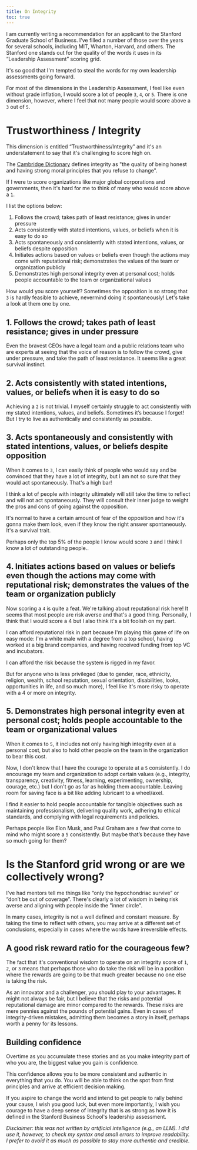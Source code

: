 ```yaml
---
title: On Integrity
toc: true
---
```


I am currently writing a recommendation for an applicant to the Stanford Graduate School of Business. I’ve filled a number of those over the years for several schools, including MIT, Wharton, Harvard, and others. The Stanford one stands out
for the quality of the words it uses in its “Leadership Assessment” scoring grid.

It's so good that I'm tempted to steal the words for my own leadership assessments going forward.

For most of the dimensions in the Leadership Assessment, I feel like even without grade inflation, I would score a lot of people `3`, `4`, or `5`. There is one dimension, however, where I feel that not many people would score above a `3` out of `5`.


# Trustworthiness / Integrity

This dimension is entitled “Trustworthiness/Integrity” and it's an understatement to say that it's challenging to score high on.

The [Cambridge Dictionary](https://dictionary.cambridge.org/dictionary/english/integrity) defines integrity as "the quality of being honest and having strong moral principles that you refuse to change".

If I were to score organizations like major global corporations and governments, then it's hard for me to think of many who would score above a `1`.

I list the options below:

1. Follows the crowd; takes path of least resistance; gives in under pressure
2. Acts consistently with stated intentions, values, or beliefs when it is easy to do so
3. Acts spontaneously and consistently with stated intentions, values, or beliefs despite opposition
4. Initiates actions based on values or beliefs even though the actions may come with reputational risk; demonstrates the values of the team or organization publicly
5. Demonstrates high personal integrity even at personal cost; holds people accountable to the team or organizational values


How would you score yourself? Sometimes the opposition is so strong that `3` is hardly feasible to achieve, nevermind doing it spontaneously! Let's take a look at them one by one.

## 1. Follows the crowd; takes path of least resistance; gives in under pressure

Even the bravest CEOs have a legal team and a public relations team who are experts at seeing that the voice of reason is to follow the crowd, give under pressure, and take the path of least resistance. It seems like a great survival instinct.

## 2. Acts consistently with stated intentions, values, or beliefs when it is easy to do so

Achieving a `2` is not trivial. I myself certainly struggle to act consistently with my stated intentions, values, and beliefs. Sometimes it’s because I forget! But I try to live as authentically and consistently as possible.

## 3. Acts spontaneously and consistently with stated intentions, values, or beliefs despite opposition

When it comes to `3`, I can easily think of people who would say and be convinced that they have a lot of integrity, but I am not so sure that they would act spontaneously. That's a high bar!

I think a lot of people with integrity ultimately will still take the time to reflect and will not act spontaneously. They will consult their inner judge to weight the pros and cons of going against the opposition.

It's normal to have a certain amount of fear of the opposition and how it's gonna make them look, even if they know the right answer spontaneously. It's a survival trait.

Perhaps only the top 5% of the people I know would score `3` and I think I know a lot of outstanding people..

## 4. Initiates actions based on values or beliefs even though the actions may come with reputational risk; demonstrates the values of the team or organization publicly

Now scoring a `4` is quite a feat. We're talking about reputational risk here! It seems that most people are risk averse and that's a good thing. Personally, I think that I would score a 4 but I also think it's a bit foolish on my part.

I can afford reputational risk in part because I'm playing this game of life on easy mode: I'm a white male with a degree from a top school, having worked at a big brand companies, and having received funding from top VC and incubators.

I can afford the risk because the system is rigged in my favor.

But for anyone who is less privileged (due to gender, race, ethnicity, religion, wealth, school reputation, sexual orientation, disabilities, looks, opportunities in life, and so much more), I feel like it's more risky to operate with a 4 or more on integrity.

## 5. Demonstrates high personal integrity even at personal cost; holds people accountable to the team or organizational values

When it comes to `5`, it includes not only having high integrity even at a personal cost, but also to hold other people on the team in the organization to bear this cost.

Now, I don't know that I have the courage to operate at a `5` consistently. I do encourage my team and organization to adopt certain values (e.g., integrity, transparency, creativity, fitness, learning, experimenting, ownership, courage, etc.) but I don't go as far as holding them accountable. Leaving room for saving face is a bit like adding lubricant to a wheel/axel.

I find it easier to hold people accountable for tangible objectives such as  maintaining professionalism, delivering quality work, adhering to ethical standards, and complying with legal requirements and policies.

 Perhaps people like Elon Musk, and Paul Graham are a few that come to mind who might score a `5` consistently. But maybe that’s because they have so much going for them?

# Is the Stanford grid wrong or are we collectively wrong?

I've had mentors tell me things like “only the hypochondriac survive” or “don’t be out of coverage”. There's clearly a lot of wisdom in being risk averse and aligning with people inside the "inner circle".

In many cases, integrity is not a well defined and constant measure. By taking the time to reflect with others, you may arrive at a different set of conclusions, especially in cases where the words have irreversible effects.

## A good risk reward ratio for the courageous few?

The fact that it's conventional wisdom to operate on an integrity score of `1`, `2`, or `3` means that perhaps those who do take the risk will be in a position where the rewards are going to be that much greater because no one else is taking the risk.

As an innovator and a challenger, you should play to your advantages. It might not always be fair, but I believe that the risks and potential reputational damage are minor compared to the rewards. These risks are mere pennies against the pounds of potential gains. Even in cases of integrity-driven mistakes, admitting them becomes a story in itself, perhaps worth a penny for its lessons.

## Building confidence

Overtime as you accumulate these stories and as you make integrity part of who you are, the biggest value you gain is confidence.

This confidence allows you to be more consistent and authentic in everything that you do. You will be able to think on the spot from first principles and arrive at efficient decision making.

If you aspire to change the world and intend to get people to rally behind your cause, I wish you good luck, but even more importantly, I wish you courage to have a deep sense of integrity that is as strong as how it is defined in the Stanford Business School's leadership assessment.

*Disclaimer: this was not written by artificial intelligence (e.g., an LLM). I did use it, however, to check my syntax and small errors to improve readability. I prefer to avoid it as much as possible to stay more authentic and credible.*
